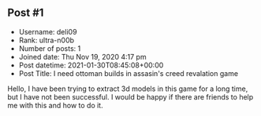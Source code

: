 ## Post #1
- Username: deli09
- Rank: ultra-n00b
- Number of posts: 1
- Joined date: Thu Nov 19, 2020 4:17 pm
- Post datetime: 2021-01-30T08:45:08+00:00
- Post Title: I need ottoman builds in assasin's creed revalation game

Hello, I have been trying to extract 3d models in this game for a long time, but I have not been successful. I would be happy if there are friends to help me with this and how to do it.
